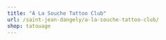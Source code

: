 ```yaml
---
title: "À La Souche Tattoo Club"
url: /saint-jean-dangely/a-la-souche-tattoo-club/
shop: tatouage
---
```

